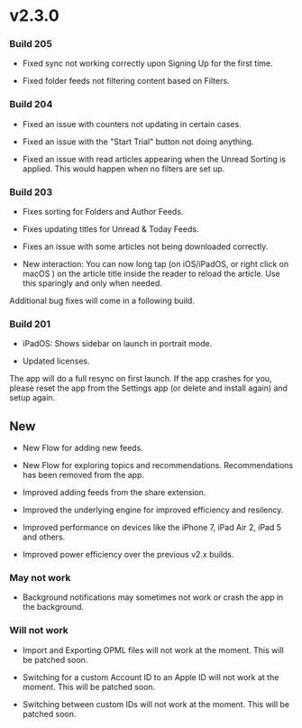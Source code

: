 # v2.3.0

### Build 205

- Fixed sync not working correctly upon Signing Up for the first time. 

- Fixed folder feeds not filtering content based on Filters. 

### Build 204

- Fixed an issue with counters not updating in certain cases. 

- Fixed an issue with the "Start Trial" button not doing anything. 

- Fixed an issue with read articles appearing when the Unread Sorting is applied. This would happen when no filters are set up.  

### Build 203

- Fixes sorting for Folders and Author Feeds.

- Fixes updating titles for Unread & Today Feeds. 

- Fixes an issue with some articles not being downloaded correctly. 

- New interaction: You can now long tap (on iOS/iPadOS, or right click on macOS ) on the article title inside the reader to reload the article. Use this sparingly and only when needed. 

Additional bug fixes will come in a following build. 

### Build 201

- iPadOS: Shows sidebar on launch in portrait mode. 

- Updated licenses.

The app will do a full resync on first launch. If the app crashes for you, please reset the app from the Settings app (or delete and install again) and setup again.  

## New 

- New Flow for adding new feeds. 

- New Flow for exploring topics and recommendations. Recommendations has been removed from the app. 

- Improved adding feeds from the share extension. 

- Improved the underlying engine for improved efficiency and resilency. 

- Improved performance on devices like the iPhone 7, iPad Air 2, iPad 5 and others. 

- Improved power efficiency over the previous v2.x builds. 

### May not work

- Background notifications may sometimes not work or crash the app in the background. 

### Will not work

- Import and Exporting OPML files will not work at the moment. This will be patched soon. 

- Switching for a custom Account ID to an Apple ID will not work at the moment. This will be patched soon. 

- Switching between custom IDs will not work at the moment. This will be patched soon. 
